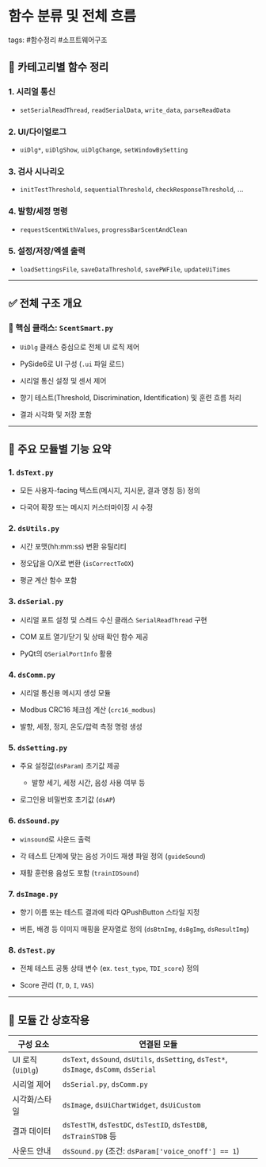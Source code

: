 # 함수 분류 및 전체 흐름
tags: #함수정리 #소프트웨어구조

## 📂 카테고리별 함수 정리

### 1. 시리얼 통신
- `setSerialReadThread`, `readSerialData`, `write_data`, `parseReadData`

### 2. UI/다이얼로그
- `uiDlg*`, `uiDlgShow`, `uiDlgChange`, `setWindowBySetting`

### 3. 검사 시나리오
- `initTestThreshold`, `sequentialThreshold`, `checkResponseThreshold`, ...

### 4. 발향/세정 명령
- `requestScentWithValues`, `progressBarScentAndClean`

### 5. 설정/저장/엑셀 출력
- `loadSettingsFile`, `saveDataThreshold`, `savePWFile`, `updateUiTimes`

---

## ✅ 전체 구조 개요

### 🧠 핵심 클래스: `ScentSmart.py`

- `UiDlg` 클래스 중심으로 전체 UI 로직 제어
    
- PySide6로 UI 구성 (`.ui` 파일 로드)
    
- 시리얼 통신 설정 및 센서 제어
    
- 향기 테스트(Threshold, Discrimination, Identification) 및 훈련 흐름 처리
    
- 결과 시각화 및 저장 포함
    

---

## 📁 주요 모듈별 기능 요약

### 1. `dsText.py`

- 모든 사용자-facing 텍스트(메시지, 지시문, 결과 명칭 등) 정의
    
- 다국어 확장 또는 메시지 커스터마이징 시 수정
    

### 2. `dsUtils.py`

- 시간 포맷(hh:mm:ss) 변환 유틸리티
    
- 정오답을 O/X로 변환 (`isCorrectToOX`)
    
- 평균 계산 함수 포함
    

### 3. `dsSerial.py`

- 시리얼 포트 설정 및 스레드 수신 클래스 `SerialReadThread` 구현
    
- COM 포트 열기/닫기 및 상태 확인 함수 제공
    
- PyQt의 `QSerialPortInfo` 활용
    

### 4. `dsComm.py`

- 시리얼 통신용 메시지 생성 모듈
    
- Modbus CRC16 체크섬 계산 (`crc16_modbus`)
    
- 발향, 세정, 정지, 온도/압력 측정 명령 생성
    

### 5. `dsSetting.py`

- 주요 설정값(`dsParam`) 초기값 제공
    
    - 발향 세기, 세정 시간, 음성 사용 여부 등
        
- 로그인용 비밀번호 초기값 (`dsAP`)
    

### 6. `dsSound.py`

- `winsound`로 사운드 출력
    
- 각 테스트 단계에 맞는 음성 가이드 재생 파일 정의 (`guideSound`)
    
- 재활 훈련용 음성도 포함 (`trainIDSound`)
    

### 7. `dsImage.py`

- 향기 이름 또는 테스트 결과에 따라 QPushButton 스타일 지정
    
- 버튼, 배경 등 이미지 매핑을 문자열로 정의 (`dsBtnImg`, `dsBgImg`, `dsResultImg`)
    

### 8. `dsTest.py`

- 전체 테스트 공통 상태 변수 (ex. `test_type`, `TDI_score`) 정의
    
- Score 관리 (`T`, `D`, `I`, `VAS`)
    

---

## 🔄 모듈 간 상호작용

|구성 요소|연결된 모듈|
|---|---|
|UI 로직 (`UiDlg`)|`dsText`, `dsSound`, `dsUtils`, `dsSetting`, `dsTest*`, `dsImage`, `dsComm`, `dsSerial`|
|시리얼 제어|`dsSerial.py`, `dsComm.py`|
|시각화/스타일|`dsImage`, `dsUiChartWidget`, `dsUiCustom`|
|결과 데이터|`dsTestTH`, `dsTestDC`, `dsTestID`, `dsTestDB`, `dsTrainSTDB` 등|
|사운드 안내|`dsSound.py` (조건: `dsParam['voice_onoff'] == 1`)|
